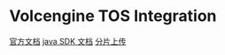 # Volcengine TOS Integration

[官方文档](https://www.volcengine.com/docs/6349/74836)
[java SDK 文档](https://www.volcengine.com/docs/6349/79895)
[分片上传](https://www.volcengine.com/docs/6349/79922)
